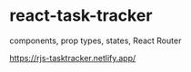 # react-task-tracker
components, prop types, states, React Router

https://rjs-tasktracker.netlify.app/
